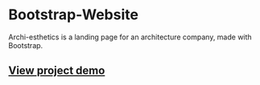 # Bootstrap-Website
Archi-esthetics is a landing page for an architecture company, made with Bootstrap.


## [View project demo](http://archi-esthetics.c1.biz/)
